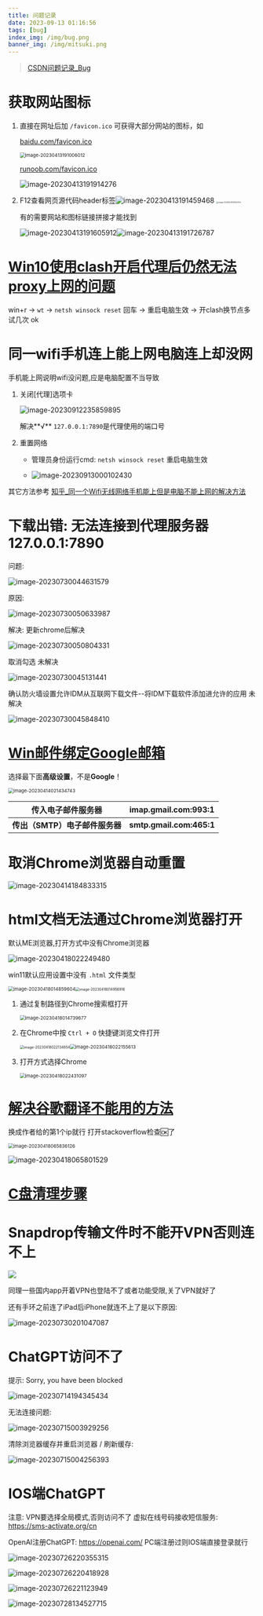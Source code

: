 ```yaml
---
title: 问题记录
date: 2023-09-13 01:16:56
tags: [bug]
index_img: /img/bug.png
banner_img: /img/mitsuki.png
---
```

> [CSDN问题记录_Bug](https://blog.csdn.net/qq_43775855/category_11481883.html?spm=1001.2014.3001.5482)

# 获取网站图标

1. 直接在网址后加 `/favicon.ico` 可获得大部分网站的图标，如

   [baidu.com/favicon.ico](https://www.baidu.com/favicon.ico)

    <img src="https://github.com/Kukukukiki192/TyporaImg/raw/main/img/image-20230413191006012.png" alt="image-20230413191006012" style="zoom:67%;" />

   [runoob.com/favicon.ico](https://www.runoob.com/favicon.ico)

    ![image-20230413191914276](https://github.com/Kukukukiki192/TyporaImg/raw/main/img/image-20230413191914276.png)

2. F12查看网页源代码header标签![image-20230413191459468](https://github.com/Kukukukiki192/TyporaImg/raw/main/img/image-20230413191459468.png) <img src="https://github.com/Kukukukiki192/TyporaImg/raw/main/img/image-20230413191340704.png" alt="image-20230413191340704" style="zoom: 25%;" />

   有的需要网站和图标链接拼接才能找到

   ![image-20230413191605912](https://github.com/Kukukukiki192/TyporaImg/raw/main/img/image-20230413191605912.png)![image-20230413191726787](https://github.com/Kukukukiki192/TyporaImg/raw/main/img/image-20230413191726787.png)

# [Win10使用clash开启代理后仍然无法proxy上网的问题](https://www.likecs.com/show-440349.html)

win+r -> `wt` -> `netsh winsock reset` 回车 -> 重启电脑生效 -> 开clash换节点多试几次 ok

# 同一wifi手机连上能上网电脑连上却没网

手机能上网说明wifi没问题,应是电脑配置不当导致

1. 关闭[代理]选项卡

   ![image-20230912235859895](https://github.com/Kukukukiki192/TyporaImg/raw/main/img/image-20230912235859895.png)

   解决**√**   `127.0.0.1:7890`是代理使用的端口号

2. 重置网络

   - 管理员身份运行cmd: `netsh winsock reset` 重启电脑生效

   - ![image-20230913000102430](https://github.com/Kukukukiki192/TyporaImg/raw/main/img/image-20230913000102430.png)

其它方法参考 [知乎_同一个Wifi无线网络手机能上但是电脑不能上网的解决方法](https://zhuanlan.zhihu.com/p/538964900)

# 下载出错: 无法连接到代理服务器 127.0.0.1:7890

问题:

![image-20230730044631579](https://github.com/Kukukukiki192/TyporaImg/raw/main/img/image-20230730044631579.png)

原因:

![image-20230730050633987](https://github.com/Kukukukiki192/TyporaImg/raw/main/img/image-20230730050633987.png)

解决: 更新chrome后解决

![image-20230730050804331](https://github.com/Kukukukiki192/TyporaImg/raw/main/img/image-20230730050804331.png)

取消勾选  未解决

![image-20230730045131441](https://github.com/Kukukukiki192/TyporaImg/raw/main/img/image-20230730045131441.png)

确认防火墙设置允许IDM从互联网下载文件--将IDM下载软件添加进允许的应用 未解决

![image-20230730045848410](https://github.com/Kukukukiki192/TyporaImg/raw/main/img/image-20230730045848410.png)

# [Win邮件绑定Google邮箱](https://blog.csdn.net/weixin_47573148/article/details/125828694)

选择最下面**高级设置**，不是**Google**！

 <img src="https://github.com/Kukukukiki192/TyporaImg/raw/main/img/image-20230414021434743.png" alt="image-20230414021434743" style="zoom:67%;" />

| 传入电子邮件服务器             | imap.gmail.com:993:1     |
| ------------------------------ | ------------------------ |
| **传出（SMTP）电子邮件服务器** | **smtp.gmail.com:465:1** |

# 取消Chrome浏览器自动重置

![image-20230414184833315](https://github.com/Kukukukiki192/TyporaImg/raw/main/img/image-20230414184833315.png)

# html文档无法通过Chrome浏览器打开

 默认ME浏览器,打开方式中没有Chrome浏览器

 ![image-20230418022249480](https://github.com/Kukukukiki192/TyporaImg/raw/main/img/image-20230418022249480.png)

win11默认应用设置中没有 `.html` 文件类型

 <img src="https://github.com/Kukukukiki192/TyporaImg/raw/main/img/image-20230418014859604.png" alt="image-20230418014859604" style="zoom: 67%;" /><img src="https://github.com/Kukukukiki192/TyporaImg/raw/main/img/image-20230418014956916.png" alt="image-20230418014956916" style="zoom:50%;" />

1. 通过复制路径到Chrome搜索框打开

   <img src="https://github.com/Kukukukiki192/TyporaImg/raw/main/img/image-20230418014739677.png" alt="image-20230418014739677" style="zoom:67%;" />

2. 在Chrome中按 `Ctrl + O` 快捷键浏览文件打开

   <img src="https://github.com/Kukukukiki192/TyporaImg/raw/main/img/image-20230418022134854.png" alt="image-20230418022134854" style="zoom:50%;" /><img src="https://github.com/Kukukukiki192/TyporaImg/raw/main/img/image-20230418022155613.png" alt="image-20230418022155613" style="zoom: 67%;" />

3. 打开方式选择Chrome

   <img src="https://github.com/Kukukukiki192/TyporaImg/raw/main/img/image-20230418022431097.png" alt="image-20230418022431097" style="zoom:67%;" />

# [解决谷歌翻译不能用的方法](https://zhuanlan.zhihu.com/p/571190754?utm_id=0)

换成作者给的第1个ip就行 打开stackoverflow检查🆗了 

 <img src="https://github.com/Kukukukiki192/TyporaImg/raw/main/img/image-20230418065836126.png" alt="image-20230418065836126" style="zoom:67%;" />

![image-20230418065801529](https://github.com/Kukukukiki192/TyporaImg/raw/main/img/image-20230418065801529.png)

# [C盘清理步骤](https://blog.csdn.net/qq_43775855/article/details/128374402)

# Snapdrop传输文件时不能开VPN否则连不上

![](https://github.com/Kukukukiki192/TyporaImg/raw/main/img/image-20230730064748192.png)

同理一些国内app开着VPN也登陆不了或者功能受限,关了VPN就好了

还有手环之前连了iPad后iPhone就连不上了是以下原因:

![image-20230730201047087](https://github.com/Kukukukiki192/TyporaImg/raw/main/img/image-20230730201047087.png)

# ChatGPT访问不了

提示: Sorry, you have been blocked

![image-20230714194345434](https://github.com/Kukukukiki192/TyporaImg/raw/main/img/image-20230714194345434.png)

无法连接问题:

![image-20230715003929256](https://github.com/Kukukukiki192/TyporaImg/raw/main/img/image-20230715003929256.png)

清除浏览器缓存并重启浏览器  / 刷新缓存:

![image-20230715004256393](https://github.com/Kukukukiki192/TyporaImg/raw/main/img/image-20230715004256393.png)

# IOS端ChatGPT

注意: VPN要选择全局模式,否则访问不了   虚拟在线号码接收短信服务: https://sms-activate.org/cn 

OpenAI注册ChatGPT: https://openai.com/ PC端注册过则IOS端直接登录就行

![image-20230726220355315](https://github.com/Kukukukiki192/TyporaImg/raw/main/img/image-20230726220355315.png)

![image-20230726220418928](https://github.com/Kukukukiki192/TyporaImg/raw/main/img/image-20230726220418928.png)

![image-20230726221123949](https://github.com/Kukukukiki192/TyporaImg/raw/main/img/image-20230726221123949.png)

![image-20230728134527715](https://github.com/Kukukukiki192/TyporaImg/raw/main/img/image-20230728134527715.png)